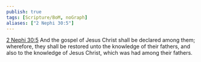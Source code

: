 ```yaml
---
publish: true
tags: [Scripture/BoM, noGraph]
aliases: ["2 Nephi 30:5"]
---
```

[2 Nephi 30:5](https://churchofjesuschrist.org/study/scriptures/bofm/2-ne/30?lang=eng&id=p5#p5) And the gospel of Jesus Christ shall be declared among them; wherefore, they shall be restored unto the knowledge of their fathers, and also to the knowledge of Jesus Christ, which was had among their fathers.
